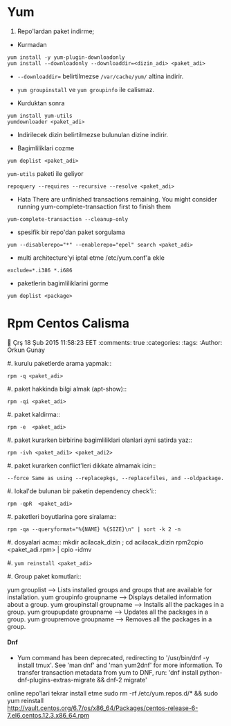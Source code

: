 Yum
===

1. Repo'lardan paket indirme;

* Kurmadan
```
yum install -y yum-plugin-downloadonly
yum install --downloadonly --downloaddir=<dizin_adi> <paket_adi>
```

* `--downloaddir=` belirtilmezse `/var/cache/yum/` altina indirir.
* `yum groupinstall` ve `yum groupinfo` ile calismaz.

*  Kurduktan sonra
```
yum install yum-utils
yumdownloader <paket_adi>
```

* Indirilecek dizin belirtilmezse bulunulan dizine indirir.
        
* Bagimliliklari cozme
```
yum deplist <paket_adi>
```

`yum-utils` paketi ile geliyor
```
repoquery --requires --recursive --resolve <paket_adi>
```

* Hata
There are unfinished transactions remaining. You might consider running
yum-complete-transaction first to finish them
```
yum-complete-transaction --cleanup-only
```

* spesifik bir repo'dan paket sorgulama
```
yum --disablerepo="*" --enablerepo="epel" search <paket_adi>
```

* multi architecture'yi iptal etme /etc/yum.conf'a ekle
```
exclude=*.i386 *.i686
```

* paketlerin bagimliliklarini gorme
```
yum deplist <package>
```

Rpm Centos Calisma
=================

:date: Çrş 18 Şub 2015 11:58:23 EET
:comments: true
:categories: 
:tags: 
:Author: Orkun Gunay


#. kurulu paketlerde arama yapmak::

    rpm -q <paket_adi>

#. paket hakkinda bilgi almak (apt-show)::

    rpm -qi <paket_adi>

#. paket kaldirma::

    rpm -e  <paket_adi>

#. paket kurarken birbirine bagimliliklari olanlari ayni satirda yaz::

    rpm -ivh <paket_adi1> <paket_adi2>

#. paket kurarken conflict'leri dikkate almamak icin::

    --force Same as using --replacepkgs, --replacefiles, and --oldpackage.

#. lokal'de bulunan bir paketin dependency check'i::

    rpm -qpR  <paket_adi>

#. paketleri boyutlarina gore siralama::

    rpm -qa --queryformat="%{NAME} %{SIZE}\n" | sort -k 2 -n

#. dosyalari acma::
    mkdir acilacak_dizin ; cd acilacak_dizin
    rpm2cpio <paket_adi.rpm> | cpio -idmv

#. `yum reinstall <paket_adi>`

#. Group paket komutlari::

   yum grouplist --> Lists installed groups and groups that are available for installation.
   yum groupinfo groupname --> Displays detailed information about a group.
   yum groupinstall groupname  --> Installs all the packages in a group.
   yum groupupdate groupname  --> Updates all the packages in a group.
   yum groupremove groupname --> Removes all the packages in a group.

#### Dnf 

*  Yum command has been deprecated, redirecting to '/usr/bin/dnf -y install tmux'.
   See 'man dnf' and 'man yum2dnf' for more information.
   To transfer transaction metadata from yum to DNF, run:
   'dnf install python-dnf-plugins-extras-migrate && dnf-2 migrate'

online repo'lari tekrar install etme
sudo rm -rf /etc/yum.repos.d/* && sudo yum reinstall \
http://vault.centos.org/6.7/os/x86_64/Packages/centos-release-6-7.el6.centos.12.3.x86_64.rpm
